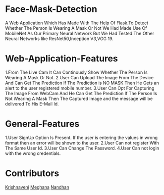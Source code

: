 # Face-Mask-Detection

A Web Application Which Has Made With The Help Of Flask.To Detect Whether The Person Is Wearing A Mask Or Not We Had Made Use Of  MobileNet As Our Primary Neural Network But We Had Tested The Other Neural Networks like ResNet50,Inception V3,VGG 19.

# Web-Application-Features

1.From The Live Cam It Can Continously Show Whether The Person Is Wearing A Mask Or Not.
2.User Can Upload The Image From The Device And Can Get The Prediction If The Prediction is NO MASK Then He Gets an alert to the user registered mobile number.
3.User Can Opt For Capturing The Image From WebCam And He Can Get The Prediction If The Person Is Not Wearing A Mask Then The Captured Image and the message will be delivered To His E-Mail Id.

# General-Features
1.User SignUp Option Is Present. If the user is entering the values in wrong format then an error will be shown to the user.
2.User Can not register With The Same User Id.
3.User Can Change The Password.
4.User Can not login with the wrong credentials.

# Contributors
[Krishnaveni](https://github.com/sriramwarkrishnaveni)
[Meghana](https://github.com/meghuu3)
[Nandhan](https://github.com/Nandhan-Varma)
